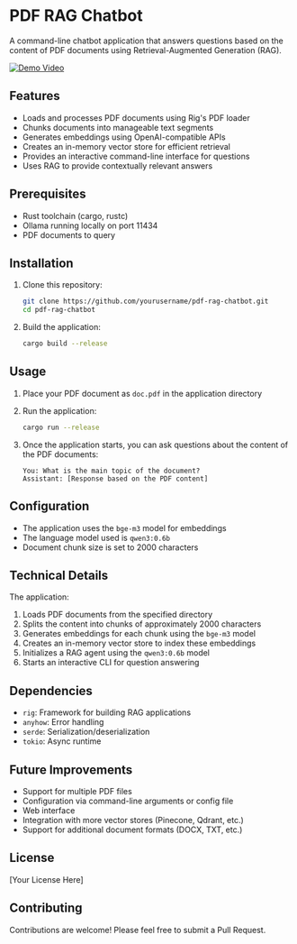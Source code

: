 # PDF RAG Chatbot

A command-line chatbot application that answers questions based on the content of PDF documents using Retrieval-Augmented Generation (RAG).

[![Demo Video](https://placeholder-for-your-demo-video.mp4)](https://placeholder-for-your-demo-video.mp4)

## Features

- Loads and processes PDF documents using Rig's PDF loader
- Chunks documents into manageable text segments
- Generates embeddings using OpenAI-compatible APIs
- Creates an in-memory vector store for efficient retrieval
- Provides an interactive command-line interface for questions
- Uses RAG to provide contextually relevant answers

## Prerequisites

- Rust toolchain (cargo, rustc)
- Ollama running locally on port 11434
- PDF documents to query

## Installation

1. Clone this repository:
   ```bash
   git clone https://github.com/yourusername/pdf-rag-chatbot.git
   cd pdf-rag-chatbot
   ```

2. Build the application:
   ```bash
   cargo build --release
   ```

## Usage

1. Place your PDF document as `doc.pdf` in the application directory

2. Run the application:
   ```bash
   cargo run --release
   ```

3. Once the application starts, you can ask questions about the content of the PDF documents:
   ```
   You: What is the main topic of the document?
   Assistant: [Response based on the PDF content]
   ```

## Configuration

- The application uses the `bge-m3` model for embeddings
- The language model used is `qwen3:0.6b`
- Document chunk size is set to 2000 characters

## Technical Details

The application:
1. Loads PDF documents from the specified directory
2. Splits the content into chunks of approximately 2000 characters
3. Generates embeddings for each chunk using the `bge-m3` model
4. Creates an in-memory vector store to index these embeddings
5. Initializes a RAG agent using the `qwen3:0.6b` model
6. Starts an interactive CLI for question answering

## Dependencies

- `rig`: Framework for building RAG applications
- `anyhow`: Error handling
- `serde`: Serialization/deserialization
- `tokio`: Async runtime

## Future Improvements

- Support for multiple PDF files
- Configuration via command-line arguments or config file
- Web interface
- Integration with more vector stores (Pinecone, Qdrant, etc.)
- Support for additional document formats (DOCX, TXT, etc.)

## License

[Your License Here]

## Contributing

Contributions are welcome! Please feel free to submit a Pull Request.
